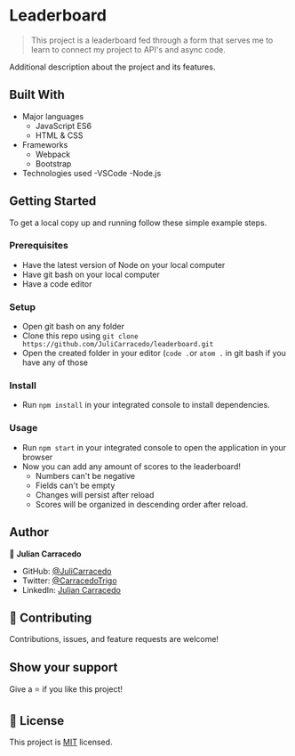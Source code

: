 

# Leaderboard

> This project is a leaderboard fed through a form that serves me to learn to connect my project to API's and async code.

Additional description about the project and its features.

## Built With

- Major languages
    - JavaScript ES6
    - HTML & CSS
- Frameworks
    - Webpack
    - Bootstrap
- Technologies used
    -VSCode
    -Node.js

## Getting Started

To get a local copy up and running follow these simple example steps.

### Prerequisites

- Have the latest version of Node on your local computer
- Have git bash on your local computer
- Have a code editor

### Setup

- Open git bash on any folder
- Clone this repo using ```git clone https://github.com/JuliCarracedo/leaderboard.git ```
- Open the created folder in your editor (```code .```or ```atom .``` in git bash if you have any of those

### Install

- Run ```npm install``` in your integrated console to install dependencies.

### Usage

- Run ```npm start``` in your integrated console to open the application in your browser
- Now you can add any amount of scores to the leaderboard!
    - Numbers can't be negative
    - Fields can't be empty
    - Changes will persist after reload
    - Scores will be organized in descending order after reload.
## Author

👤 **Julian Carracedo**

- GitHub: [@JuliCarracedo](https://github.com/JuliCarracedo)
- Twitter: [@CarracedoTrigo](https://twitter.com/CarracedoTrigo)
- LinkedIn: [Julian Carracedo](https://linkedin.com/in/julian-carracedo)

## 🤝 Contributing

Contributions, issues, and feature requests are welcome!

## Show your support

Give a ⭐️ if you like this project!

## 📝 License

This project is [MIT](./MIT.md) licensed.
